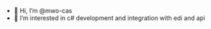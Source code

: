 - 👋 Hi, I’m @mwo-cas
- 👀 I’m interested in c# development and integration with edi and api

<!---
mwo-cas/mwo-cas is a ✨ special ✨ repository because its `README.md` (this file) appears on your GitHub profile.
You can click the Preview link to take a look at your changes.
--->
